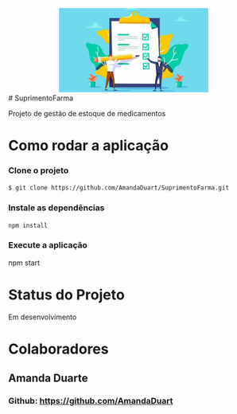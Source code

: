 
<center>
  <img src="https://github.com/AmandaDuart/SuprimentoFarma/blob/main/src/public/img/tarefas.jpg" width="300"></img>
</center>  
# SuprimentoFarma

Projeto de gestão de estoque de medicamentos

# Como rodar a aplicação

### Clone o projeto
```
$ git clone https://github.com/AmandaDuart/SuprimentoFarma.git
```
### Instale as dependências
 ```
 npm install
 
```
### Execute a aplicação
 npm start

# Status do Projeto

Em desenvolvimento

# Colaboradores

## Amanda Duarte
### Github: https://github.com/AmandaDuart

